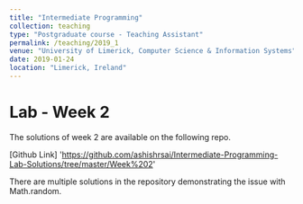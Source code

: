 ```yaml
---
title: "Intermediate Programming"
collection: teaching
type: "Postgraduate course - Teaching Assistant"
permalink: /teaching/2019_1
venue: "University of Limerick, Computer Science & Information Systems"
date: 2019-01-24
location: "Limerick, Ireland"
---
```


 Lab - Week 2
======
The solutions of week 2 are available on the following repo.

[Github Link] 'https://github.com/ashishrsai/Intermediate-Programming-Lab-Solutions/tree/master/Week%202'

There are multiple solutions in the repository demonstrating the issue with Math.random.
